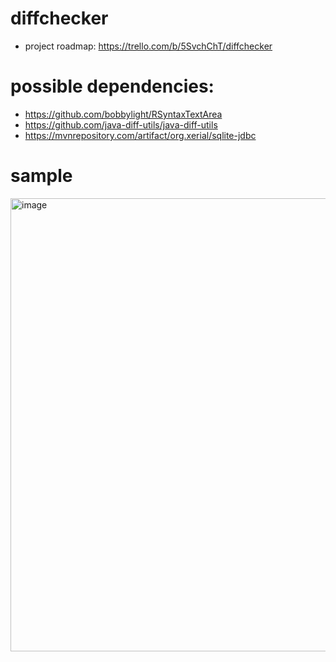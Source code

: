 # diffchecker
- project roadmap: https://trello.com/b/5SvchChT/diffchecker

# possible dependencies: 
- https://github.com/bobbylight/RSyntaxTextArea
- https://github.com/java-diff-utils/java-diff-utils
- https://mvnrepository.com/artifact/org.xerial/sqlite-jdbc

# sample
<img width="1086" height="725" alt="image" src="https://github.com/user-attachments/assets/bc395c8a-c2f8-46df-b27c-0bb115b5ef52" />

